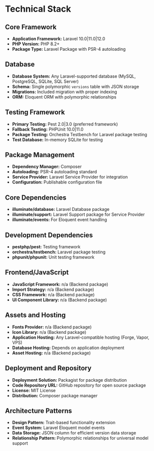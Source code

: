 # Technical Stack

## Core Framework
- **Application Framework:** Laravel 10.0|11.0|12.0
- **PHP Version:** PHP 8.2+
- **Package Type:** Laravel Package with PSR-4 autoloading

## Database
- **Database System:** Any Laravel-supported database (MySQL, PostgreSQL, SQLite, SQL Server)
- **Schema:** Single polymorphic `versions` table with JSON storage
- **Migrations:** Included migration with proper indexing
- **ORM:** Eloquent ORM with polymorphic relationships

## Testing Framework
- **Primary Testing:** Pest 2.0|3.0 (preferred framework)
- **Fallback Testing:** PHPUnit 10.0|11.0
- **Package Testing:** Orchestra Testbench for Laravel package testing
- **Test Database:** In-memory SQLite for testing

## Package Management
- **Dependency Manager:** Composer
- **Autoloading:** PSR-4 autoloading standard
- **Service Provider:** Laravel Service Provider for integration
- **Configuration:** Publishable configuration file

## Core Dependencies
- **illuminate/database:** Laravel Database package
- **illuminate/support:** Laravel Support package for Service Provider
- **illuminate/events:** For Eloquent event handling

## Development Dependencies
- **pestphp/pest:** Testing framework
- **orchestra/testbench:** Laravel package testing
- **phpunit/phpunit:** Unit testing framework

## Frontend/JavaScript
- **JavaScript Framework:** n/a (Backend package)
- **Import Strategy:** n/a (Backend package)
- **CSS Framework:** n/a (Backend package)
- **UI Component Library:** n/a (Backend package)

## Assets and Hosting
- **Fonts Provider:** n/a (Backend package)
- **Icon Library:** n/a (Backend package)
- **Application Hosting:** Any Laravel-compatible hosting (Forge, Vapor, VPS)
- **Database Hosting:** Depends on application deployment
- **Asset Hosting:** n/a (Backend package)

## Deployment and Repository
- **Deployment Solution:** Packagist for package distribution
- **Code Repository URL:** GitHub repository for open source package
- **License:** MIT License
- **Distribution:** Composer package manager

## Architecture Patterns
- **Design Pattern:** Trait-based functionality extension
- **Event System:** Laravel Eloquent model events
- **Data Storage:** JSON column for efficient version data storage
- **Relationship Pattern:** Polymorphic relationships for universal model support